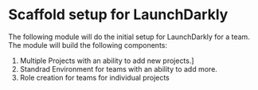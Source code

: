 # Scaffold setup for LaunchDarkly

The following module will do the initial setup for LaunchDarkly for a team. The module will build the following components:
1. Multiple Projects with an ability to add new projects.]
2. Standrad Environment for teams with an ability to add more.
3. Role creation for teams for individual projects